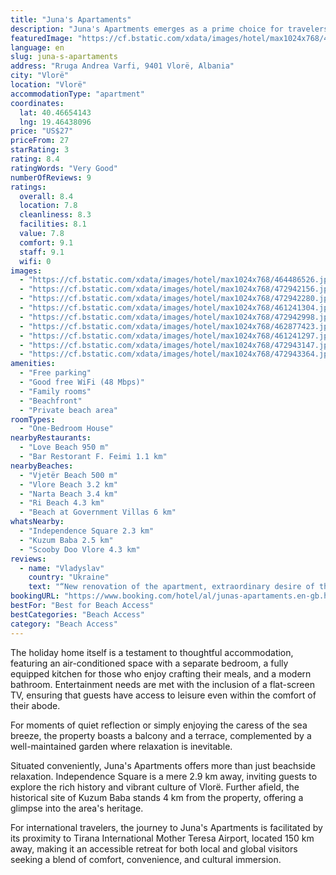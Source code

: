 ```yaml
---
title: "Juna's Apartaments"
description: "Juna's Apartments emerges as a prime choice for travelers seeking a serene beachfront escape in Vlorë."
featuredImage: "https://cf.bstatic.com/xdata/images/hotel/max1024x768/464486526.jpg?k=5f9cd8dd9ebcc5a6ddd24e3dd069b688cb676acb0ee27bc183893d1bdce71000&o=&hp=1"
language: en
slug: juna-s-apartaments
address: "Rruga Andrea Varfi, 9401 Vlorë, Albania"
city: "Vlorë"
location: "Vlorë"
accommodationType: "apartment"
coordinates:
  lat: 40.46654143
  lng: 19.46438096
price: "US$27"
priceFrom: 27
starRating: 3
rating: 8.4
ratingWords: "Very Good"
numberOfReviews: 9
ratings:
  overall: 8.4
  location: 7.8
  cleanliness: 8.3
  facilities: 8.1
  value: 7.8
  comfort: 9.1
  staff: 9.1
  wifi: 0
images:
  - "https://cf.bstatic.com/xdata/images/hotel/max1024x768/464486526.jpg?k=5f9cd8dd9ebcc5a6ddd24e3dd069b688cb676acb0ee27bc183893d1bdce71000&o=&hp=1"
  - "https://cf.bstatic.com/xdata/images/hotel/max1024x768/472942156.jpg?k=e9cbdf7c756c141bc00379a037c15919ec853834b0d9d9bc9c6d723f8e1703d6&o=&hp=1"
  - "https://cf.bstatic.com/xdata/images/hotel/max1024x768/472942280.jpg?k=7e866da2a0c5368886f234de7c0372a36dbefef3243b88c4be9db046b28ccdd7&o=&hp=1"
  - "https://cf.bstatic.com/xdata/images/hotel/max1024x768/461241304.jpg?k=1d1900585df8c8c24078e67a68dec052819b7ad07608ae96359dad755fb9b133&o=&hp=1"
  - "https://cf.bstatic.com/xdata/images/hotel/max1024x768/472942998.jpg?k=3493466b25caad3287a47deb4662357c88929189b671a8bb5d984a889e9fa13e&o=&hp=1"
  - "https://cf.bstatic.com/xdata/images/hotel/max1024x768/462877423.jpg?k=5e975e99836f7e35fe301317388277947b9f140f76f84819b636183dd5cbb2b4&o=&hp=1"
  - "https://cf.bstatic.com/xdata/images/hotel/max1024x768/461241297.jpg?k=fe720b62fdce4a5a413b89bc311e7a59ff9c4fd1b459091f8445f8ec3ddfb4d9&o=&hp=1"
  - "https://cf.bstatic.com/xdata/images/hotel/max1024x768/472943147.jpg?k=3391e2a55b4892b55c3aa820cc5406893cd17f1d8acce8d68b73cc0acef30e8a&o=&hp=1"
  - "https://cf.bstatic.com/xdata/images/hotel/max1024x768/472943364.jpg?k=d80c07e66d6621775604b93b419714ae333546ed8a5adcabbf170f4fcfc1aa26&o=&hp=1"
amenities:
  - "Free parking"
  - "Good free WiFi (48 Mbps)"
  - "Family rooms"
  - "Beachfront"
  - "Private beach area"
roomTypes:
  - "One-Bedroom House"
nearbyRestaurants:
  - "Love Beach 950 m"
  - "Bar Restorant F. Feimi 1.1 km"
nearbyBeaches:
  - "Vjetër Beach 500 m"
  - "Vlore Beach 3.2 km"
  - "Narta Beach 3.4 km"
  - "Ri Beach 4.3 km"
  - "Beach at Government Villas 6 km"
whatsNearby:
  - "Independence Square 2.3 km"
  - "Kuzum Baba 2.5 km"
  - "Scooby Doo Vlore 4.3 km"
reviews:
  - name: "Vladyslav"
    country: "Ukraine"
    text: "“New renovation of the apartment, extraordinary desire of the owners to help”"
bookingURL: "https://www.booking.com/hotel/al/junas-apartaments.en-gb.html?aid=8035640"
bestFor: "Best for Beach Access"
bestCategories: "Beach Access"
category: "Beach Access"
---
```


The holiday home itself is a testament to thoughtful accommodation, featuring an air-conditioned space with a separate bedroom, a fully equipped kitchen for those who enjoy crafting their meals, and a modern bathroom. Entertainment needs are met with the inclusion of a flat-screen TV, ensuring that guests have access to leisure even within the comfort of their abode.

For moments of quiet reflection or simply enjoying the caress of the sea breeze, the property boasts a balcony and a terrace, complemented by a well-maintained garden where relaxation is inevitable.

Situated conveniently, Juna's Apartments offers more than just beachside relaxation. Independence Square is a mere 2.9 km away, inviting guests to explore the rich history and vibrant culture of Vlorë. Further afield, the historical site of Kuzum Baba stands 4 km from the property, offering a glimpse into the area's heritage.

For international travelers, the journey to Juna's Apartments is facilitated by its proximity to Tirana International Mother Teresa Airport, located 150 km away, making it an accessible retreat for both local and global visitors seeking a blend of comfort, convenience, and cultural immersion.
